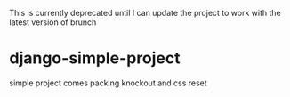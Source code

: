 This is currently deprecated until I can update the project to work with the latest version of brunch

django-simple-project
=====================

simple project comes packing knockout and css reset
